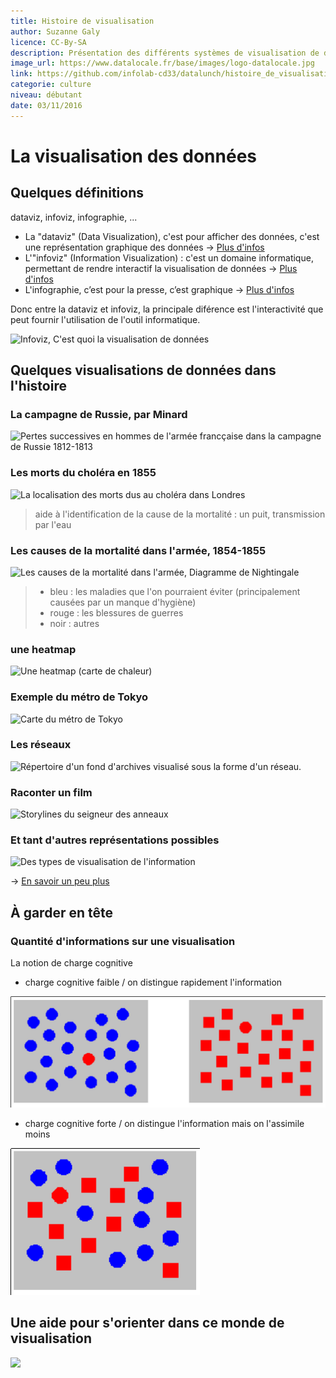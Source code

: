 ```yaml
---
title: Histoire de visualisation
author: Suzanne Galy
licence: CC-By-SA
description: Présentation des différents systèmes de visualisation de données.
image_url: https://www.datalocale.fr/base/images/logo-datalocale.jpg
link: https://github.com/infolab-cd33/datalunch/histoire_de_visualisation.md
categorie: culture
niveau: débutant
date: 03/11/2016
---
```


# La visualisation des données
## Quelques définitions
dataviz, infoviz, infographie, ...

- La "dataviz" (Data Visualization), c'est pour afficher des données, c'est une représentation graphique des données -> [Plus d'infos](https://fr.wikipedia.org/wiki/Repr%C3%A9sentation_graphique_de_donn%C3%A9es_statistiques)
- L'"infoviz" (Information Visualization) : c'est un domaine informatique, permettant de rendre interactif la visualisation de données -> [Plus d'infos](https://fr.wikipedia.org/wiki/Visualisation_d'informations)
- L'infographie, c’est pour la presse, c’est graphique -> [Plus d'infos](https://fr.wikipedia.org/wiki/Graphisme_d'information_en_France)

Donc entre la dataviz et infoviz, la principale diférence est l'interactivité que peut fournir l'utilisation de l'outil informatique.

![Infoviz, C'est quoi la visualisation de données](http://40.media.tumblr.com/tumblr_m54zucgNfa1rudy45o1_1280.jpg  "Infoviz, C'est quoi la visualisation de données")


## Quelques visualisations de données dans l'histoire
### La campagne de Russie, par Minard
![Pertes successives en hommes de l'armée francçaise dans la campagne de Russie 1812-1813](https://upload.wikimedia.org/wikipedia/commons/thumb/5/5f/Minard's_Map_%28vectorized%29.svg/1280px-Minard's_Map_%28vectorized%29.svg.png?uselang=fr  "Pertes successives en hommes de l'armée francçaise dans la campagne de Russie 1812-1813")
### Les morts du choléra en 1855
![La localisation des morts dus au choléra dans Londres](https://upload.wikimedia.org/wikipedia/commons/thumb/2/27/Snow-cholera-map-1.jpg/1098px-Snow-cholera-map-1.jpg?uselang=fr "La localisation des morts dus au choléra dans Londres")
> aide à l'identification de la cause de la mortalité : un puit, transmission par l'eau
### Les causes de la mortalité dans l'armée, 1854-1855
![Les causes de la mortalité dans l'armée, Diagramme de Nightingale](https://upload.wikimedia.org/wikipedia/commons/thumb/1/17/Nightingale-mortality.jpg/1280px-Nightingale-mortality.jpg?uselang=fr "Les causes de la mortalité dans l'armée")
> - bleu : les maladies que l'on pourraient éviter (principalement causées par un manque d'hygiène)
> - rouge : les blessures de guerres
> - noir : autres

### une heatmap
![Une heatmap (carte de chaleur)](https://upload.wikimedia.org/wikipedia/commons/thumb/a/aa/R%C3%A9sum%C3%A9_graphique_g%C3%A9n%C3%A9ral_de_l'Atlas_statistique_de_la_population_de_Paris.jpg/1280px-R%C3%A9sum%C3%A9_graphique_g%C3%A9n%C3%A9ral_de_l'Atlas_statistique_de_la_population_de_Paris.jpg?uselang=fr  "Représentation de de type heatmap (carte de chaleur)")

### Exemple du métro de Tokyo
![Carte du métro de Tokyo](http://angiesrainbow.com/geikokujin/wp-content/uploads/2012/05/Tokyo-plan-metro.jpg  "Carte du métro de Tokyo")

### Les réseaux
![Répertoire d'un fond d'archives visualisé sous la forme d'un réseau.](https://upload.wikimedia.org/wikipedia/commons/thumb/9/9b/Social_Network_Analysis_Visualization.png/1024px-Social_Network_Analysis_Visualization.png?uselang=fr  "Répertoire d'un fonds d'archives visualisé sous la forme d'un réseau.")

### Raconter un film

![Storylines du seigneur des anneaux](http://imgs.xkcd.com/comics/movie_narrative_charts_large.png "Storylines du seigneur des anneaux")


### Et tant d'autres représentations possibles

![Des types de visualisation de l'information](http://40.media.tumblr.com/tumblr_m54zsjNbCJ1rudy45o1_1280.jpg  "Des types de visualisation de l'information")


-> [En savoir un peu plus](http://panneaux.expoviz.fr/tagged/revisiter)

## À garder en tête
### Quantité d'informations sur une visualisation
La notion de charge cognitive
- charge cognitive faible / on distingue rapidement l'information

![Charge cognitive faible](https://raw.githubusercontent.com/infolab-cd33/datalunch/master/img/visualisation/charge_cognitive_faible.png  "Charge cognitive faible")

- charge cognitive forte / on distingue l'information mais on l'assimile moins

![Charge cognitive forte](https://raw.githubusercontent.com/infolab-cd33/datalunch/master/img/visualisation/charge_cognitive_forte.png  "Charge cognitive forte")



## Une aide pour s'orienter dans ce monde de visualisation
![](http://41.media.tumblr.com/tumblr_m54zvcNzeH1rudy45o1_1280.jpg  "")
